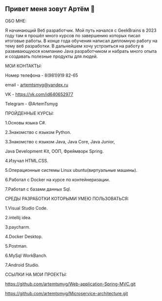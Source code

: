 ## Привет меня зовут Артём 👋

 ОБО МНЕ:
 
Я начинающий Веб разработчик. Мой путь начался с GeekBrains в 2023 году 
там я прошёл много курсов по завершению которых писал итоговые работы.
В конце года обучения написал дипломную работу на тему веб разработки.
В дальнейшем хочу устроиться на работу в развивающуюся компанию Java разработчиком и 
набрать много опыта и создавать полезные продукты для людей.

МОИ КОНТАКТЫ:

Номер телефона - 8(981)919 82-65

email - artemtsmyg@yandex.ru

VK - https://vk.com/id640652977

Telegram - @ArtemTsmyg


ПРОЙДЕННЫЕ КУРСЫ: 

1.Основы языка C#.

2.Знакомство с языком Python.

3.Знакомство с языком Java, Java Core, Java Junior, 

Java Development Kit, ООП, Фреймворк Spring.

4.Изучал HTML.CSS.

5.Операционные системы Linux ubuntu(виртуальные машины).

6.Работал с Docker на курсе по контейнеризации.

7.Работал с базами данных Sql.


СРЕДЫ РАЗРАБОТКИ КОТОРЫМИ УМЕЮ ПОЛЬЗОВАТЬСЯ:

1.Visual Studio Code.

2.intellij idea.

3.paycharm.

4.Docker Desktop.

5.Postman.

6.MySql WorkBanch.

7.Android Studio.

ССЫЛКИ НА МОИ ПРОЕКТЫ:

https://github.com/artemtsmyg/Web-application-Spring-MVC.git

https://github.com/artemtsmyg/Microservice-architecture.git

